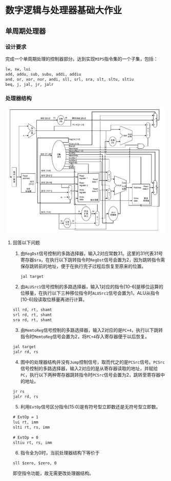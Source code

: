 # 数字逻辑与处理器基础大作业

## 单周期处理器

### 设计要求

完成一个单周期处理的控制器部分。达到实现`MIPS`指令集的一个子集，包括：

```
lw, sw, lui
add, addu, sub, subu, addi, addiu
and, or, xor, nor, andi, sll, srl, sra, slt, sltu, sltiu
beq, j, jal, jr, jalr
```

### 处理器结构

![structure](structure.png)

1. 回答以下问题

    1. 由`RegDst`信号控制的多路选择器，输入2对应常数31。这里的31代表31号寄存器`$ra`，在执行以下跳转指令时`RegDst`信号会置为2，因为跳转指令需保存跳转前的地址，便于在执行完子过程后恢复至原来的位置。
        ```
        jal target
        ```
    
    2. 由`ALUSrc1`信号控制的多路选择器，输入1对应的指令[10-6]是移位运算的位移量，在执行以下三种移位指令时`ALUSrc1`信号会置为1，ALU从指令[10-6]段读取位移量再进行计算。
    ```
    sll rd, rt, shamt
    srl rd, rt, shamt
    sra rd, rt, shamt
    ```
    
    3. 由`MemtoReg`信号控制的多路选择器，输入2对应的是`PC+4`，执行以下跳转指令时`MemtoReg`信号会置为2，将`PC+4`存入寄存器便于以后恢复。
    ```
    jal target
    jalr rd, rs
    ```
    
    4. 图中的处理器结构并没有`Jump`控制信号，取而代之的是`PCSrc`信号。`PCSrc`信号控制的多路选择器，输入2对应的是从寄存器读取的地址，并赋给`PC`，执行以下两种寄存器跳转指令时`PCSrc`信号会置为2，跳转至寄存器中的地址。
    ```
    jr rs
    jalr rd, rs
    ```
    
    5. 利用`ExtOp`信号区分指令[15:0]是有符号型立即数还是无符号型立即数。
    ```
    # ExtOp = 1
    lui rt, imm
    slti rt, rs, imm
    
    # ExtOp = 0
    sltiu rt, rs, imm
    ```
    
    6. 指令全为0时，当前处理器结构下等价于
    ```
    sll $zero, $zero, 0
    ```
    即空指令功能，故无需更改处理器结构。
    
    
    
    
    
    
    
    
    
